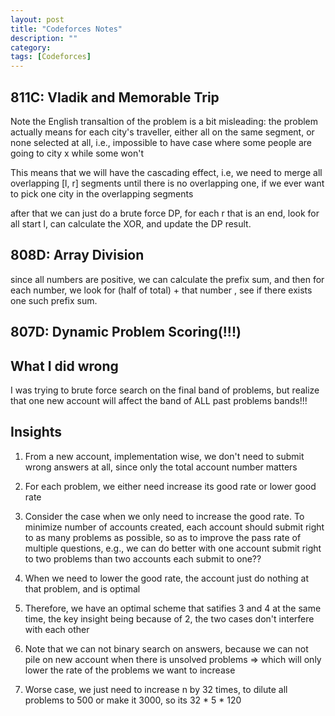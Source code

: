 ```yaml
---
layout: post
title: "Codeforces Notes"
description: ""
category: 
tags: [Codeforces]
---
```


811C: Vladik and Memorable Trip
--------------

Note the English transaltion of the problem is a bit misleading: the problem actually means for each city's traveller, either all on the same segment, or none selected at all, i.e., impossible to have case where some people are going to city x while some won't 

This means that we will have the cascading effect, i.e, we need to merge all overlapping [l, r] segments until there is no overlapping one, if we ever want to pick one city in the overlapping segments

after that we can just do a brute force DP, for each r that is an end, look for all start l, can calculate the XOR, and update the DP result.


808D: Array Division
------------
since all numbers are positive, we can calculate the prefix sum, and then for each number, we look for (half of total) + that number , see if there exists one such prefix sum.  


807D: Dynamic Problem Scoring(!!!)
-------------

What I did wrong
-------------
I was trying to brute force search on the final band of problems, but realize that one new account will affect the band of ALL past problems bands!!!

Insights
-----------
1. From a new account, implementation wise, we don't need to submit wrong answers at all, since only the total account number matters

2. For each problem, we either need increase its good rate or lower good rate 

3. Consider the case when we only need to increase the good rate.
 To minimize number of accounts created, each account should submit right to as many problems as possible, so as to improve the pass rate of multiple questions, e.g., we can do better with one account submit right to two problems than two accounts each submit to one?? 

4. When we need to lower the good rate, the account just do nothing at that problem, and is optimal   

5. Therefore, we have an optimal scheme that satifies 3 and 4 at the same time, the key insight being because of 2, the two cases don't interfere with each other  

6. Note that we can not binary search on answers, because we can not pile on new account when there is unsolved problems => which will only lower the rate of the problems we want to increase

7. Worse case, we just need to increase n by 32 times, to dilute all problems to 500 or make it 3000, so its 32 * 5 * 120
